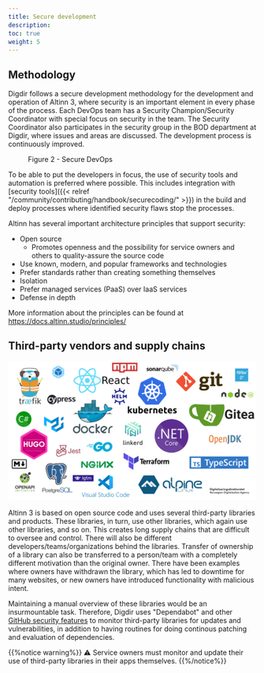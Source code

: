 ```yaml
---
title: Secure development
description: 
toc: true
weight: 5
---
```


## Methodology

Digdir follows a secure development methodology for the development and operation of Altinn 3,
where security is an important element in every phase of the process.
Each DevOps team has a Security Champion/Security Coordinator with special focus on security in the team.
The Security Coordinator also participates in the security group in the BOD department at Digdir, where issues and areas are discussed.
The development process is continuously improved.

<figure>
<object title="Secure DevOps" data="devops.svg" type="image/svg+xml"></object>
<figcaption>Figure 2 - Secure DevOps</figcaption>
</figure>

To be able to put the developers in focus, the use of security tools and automation is preferred where possible.
This includes integration with [security tools]({{< relref "/community/contributing/handbook/securecoding/" >}}) in
the build and deploy processes where identified security flaws stop the processes.

Altinn has several important architecture principles that support security:

- Open source
  - Promotes openness and the possibility for service owners and others to quality-assure the source code
- Use known, modern, and popular frameworks and technologies
- Prefer standards rather than creating something themselves
- Isolation
- Prefer managed services (PaaS) over IaaS services
- Defense in depth

More information about the principles can be found at https://docs.altinn.studio/principles/

## Third-party vendors and supply chains

![Frameworks and technologies](/technology/tools/tech-map.png "Figure 3 - Frameworks and technologies used in Altinn 3")

Altinn 3 is based on open source code and uses several third-party libraries and products.
These libraries, in turn, use other libraries, which again use other libraries, and so on.
This creates long supply chains that are difficult to oversee and control.
There will also be different developers/teams/organizations behind the libraries.
Transfer of ownership of a library can also be transferred to a person/team with a completely different motivation than the original owner.
There have been examples where owners have withdrawn the library, which has led to downtime for many websites,
or new owners have introduced functionality with malicious intent.

Maintaining a manual overview of these libraries would be an insurmountable task.
Therefore, Digdir uses "Dependabot" and other [GitHub security features](https://docs.github.com/en/code-security/getting-started/github-security-features)
to monitor third-party libraries for updates and vulnerabilities,
in addition to having routines for doing continous patching and evaluation of dependencies.

{{%notice warning%}}
⚠ Service owners must monitor and update their use of third-party libraries in their apps themselves.
{{%/notice%}}
